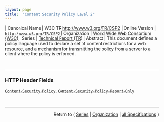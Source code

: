 ```yaml
---
layout: page
title:  "Content Security Policy Level 2"
---
```


| Canonical Name | W3C TR http://www.w3.org/TR/CSP2
| Online Version | [`http://www.w3.org/TR/CSP2`](http://www.w3.org/TR/CSP2)
| Organization | [World Wide Web Consortium (W3C)](..  "List of specification series by this organization")
| Series | [Technical Report (TR)](.  "List of specifications in this series")
| Abstract | This document defines a policy language used to declare a set of content restrictions for a web resource, and a mechanism for transmitting the policy from a server to a client where the policy is enforced.

<br/>
<hr/>

### HTTP Header Fields

[`Content-Security-Policy`](/concepts/http-header/Content-Security-Policy "The Content-Security-Policy header field is the preferred mechanism for delivering a policy."), [`Content-Security-Policy-Report-Only`](/concepts/http-header/Content-Security-Policy-Report-Only "The Content-Security-Policy-Report-Only header field lets servers experiment with policies by monitoring (rather than enforcing) a policy.")



<br/>
<hr/>

<p style="text-align: right">Return to ( <a href="./">Series</a> | <a href="../">Organization</a> | <a href="../../">all Specifications</a> )</p>